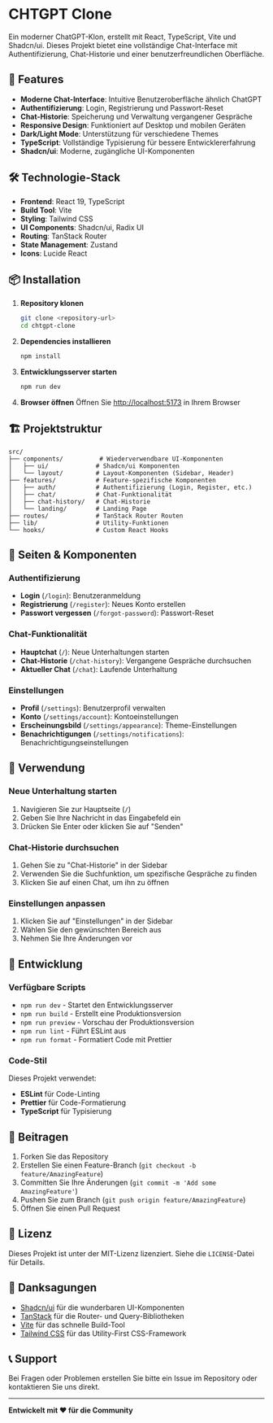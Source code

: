 # CHTGPT Clone

Ein moderner ChatGPT-Klon, erstellt mit React, TypeScript, Vite und Shadcn/ui. Dieses Projekt bietet eine vollständige Chat-Interface mit Authentifizierung, Chat-Historie und einer benutzerfreundlichen Oberfläche.

## 🚀 Features

- **Moderne Chat-Interface**: Intuitive Benutzeroberfläche ähnlich ChatGPT
- **Authentifizierung**: Login, Registrierung und Passwort-Reset
- **Chat-Historie**: Speicherung und Verwaltung vergangener Gespräche
- **Responsive Design**: Funktioniert auf Desktop und mobilen Geräten
- **Dark/Light Mode**: Unterstützung für verschiedene Themes
- **TypeScript**: Vollständige Typisierung für bessere Entwicklererfahrung
- **Shadcn/ui**: Moderne, zugängliche UI-Komponenten

## 🛠️ Technologie-Stack

- **Frontend**: React 19, TypeScript
- **Build Tool**: Vite
- **Styling**: Tailwind CSS
- **UI Components**: Shadcn/ui, Radix UI
- **Routing**: TanStack Router
- **State Management**: Zustand
- **Icons**: Lucide React

## 📦 Installation

1. **Repository klonen**
   ```bash
   git clone <repository-url>
   cd chtgpt-clone
   ```

2. **Dependencies installieren**
   ```bash
   npm install
   ```

3. **Entwicklungsserver starten**
   ```bash
   npm run dev
   ```

4. **Browser öffnen**
   Öffnen Sie [http://localhost:5173](http://localhost:5173) in Ihrem Browser

## 🏗️ Projektstruktur

```
src/
├── components/          # Wiederverwendbare UI-Komponenten
│   ├── ui/             # Shadcn/ui Komponenten
│   └── layout/         # Layout-Komponenten (Sidebar, Header)
├── features/           # Feature-spezifische Komponenten
│   ├── auth/           # Authentifizierung (Login, Register, etc.)
│   ├── chat/           # Chat-Funktionalität
│   ├── chat-history/   # Chat-Historie
│   └── landing/        # Landing Page
├── routes/             # TanStack Router Routen
├── lib/                # Utility-Funktionen
└── hooks/              # Custom React Hooks
```

## 🎨 Seiten & Komponenten

### Authentifizierung
- **Login** (`/login`): Benutzeranmeldung
- **Registrierung** (`/register`): Neues Konto erstellen
- **Passwort vergessen** (`/forgot-password`): Passwort-Reset

### Chat-Funktionalität
- **Hauptchat** (`/`): Neue Unterhaltungen starten
- **Chat-Historie** (`/chat-history`): Vergangene Gespräche durchsuchen
- **Aktueller Chat** (`/chat`): Laufende Unterhaltung

### Einstellungen
- **Profil** (`/settings`): Benutzerprofil verwalten
- **Konto** (`/settings/account`): Kontoeinstellungen
- **Erscheinungsbild** (`/settings/appearance`): Theme-Einstellungen
- **Benachrichtigungen** (`/settings/notifications`): Benachrichtigungseinstellungen

## 🎯 Verwendung

### Neue Unterhaltung starten
1. Navigieren Sie zur Hauptseite (`/`)
2. Geben Sie Ihre Nachricht in das Eingabefeld ein
3. Drücken Sie Enter oder klicken Sie auf "Senden"

### Chat-Historie durchsuchen
1. Gehen Sie zu "Chat-Historie" in der Sidebar
2. Verwenden Sie die Suchfunktion, um spezifische Gespräche zu finden
3. Klicken Sie auf einen Chat, um ihn zu öffnen

### Einstellungen anpassen
1. Klicken Sie auf "Einstellungen" in der Sidebar
2. Wählen Sie den gewünschten Bereich aus
3. Nehmen Sie Ihre Änderungen vor

## 🔧 Entwicklung

### Verfügbare Scripts

- `npm run dev` - Startet den Entwicklungsserver
- `npm run build` - Erstellt eine Produktionsversion
- `npm run preview` - Vorschau der Produktionsversion
- `npm run lint` - Führt ESLint aus
- `npm run format` - Formatiert Code mit Prettier

### Code-Stil

Dieses Projekt verwendet:
- **ESLint** für Code-Linting
- **Prettier** für Code-Formatierung
- **TypeScript** für Typisierung

## 🤝 Beitragen

1. Forken Sie das Repository
2. Erstellen Sie einen Feature-Branch (`git checkout -b feature/AmazingFeature`)
3. Committen Sie Ihre Änderungen (`git commit -m 'Add some AmazingFeature'`)
4. Pushen Sie zum Branch (`git push origin feature/AmazingFeature`)
5. Öffnen Sie einen Pull Request

## 📝 Lizenz

Dieses Projekt ist unter der MIT-Lizenz lizenziert. Siehe die `LICENSE`-Datei für Details.

## 🙏 Danksagungen

- [Shadcn/ui](https://ui.shadcn.com/) für die wunderbaren UI-Komponenten
- [TanStack](https://tanstack.com/) für die Router- und Query-Bibliotheken
- [Vite](https://vitejs.dev/) für das schnelle Build-Tool
- [Tailwind CSS](https://tailwindcss.com/) für das Utility-First CSS-Framework

## 📞 Support

Bei Fragen oder Problemen erstellen Sie bitte ein Issue im Repository oder kontaktieren Sie uns direkt.

---

**Entwickelt mit ❤️ für die Community**